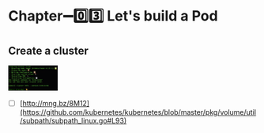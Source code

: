 # Chapter:heavy_minus_sign::zero::three: Let's build a Pod

## Create a cluster

<img src="../images/kind-return.png" width=100 > </img>


- [ ] [http://mng.bz/8M12](https://github.com/kubernetes/kubernetes/blob/master/pkg/volume/util/subpath/subpath_linux.go#L93)
